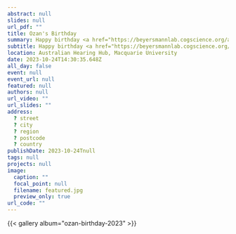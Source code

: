 ```yaml
---
abstract: null
slides: null
url_pdf: ""
title: Ozan's Birthday
summary: Happy birthday <a href="https://beyersmannlab.cogscience.org/author/ozan-caglar/" target="_blank">Ozan</a>!
subtitle: Happy birthday <a href="https://beyersmannlab.cogscience.org/author/ozan-caglar/" target="_blank">Ozan</a>!
location: Australian Hearing Hub, Macquarie University
date: 2023-10-24T14:30:35.648Z
all_day: false
event: null
event_url: null
featured: null
authors: null
url_video: ""
url_slides: ""
address:
  ? street
  ? city
  ? region
  ? postcode
  ? country
publishDate: 2023-10-24Tnull
tags: null
projects: null
image:
  caption: ""
  focal_point: null
  filename: featured.jpg
  preview_only: true
url_code: ""
---
```


{{< gallery album="ozan-birthday-2023" >}}
